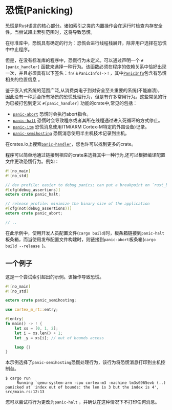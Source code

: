 # 恐慌(Panicking)

恐慌是Rust语言的核心部分。诸如索引之类的内置操作会在运行时检查内存安全性。当尝试超出索引范围时，这将导致恐慌。

在标准库中，恐慌具有确定的行为：恐慌会进行线程栈展开，除非用户选择在恐慌中中止程序。

但是，在没有标准库的程序中，恐慌行为未定义。可以通过声明一个 `#[panic_handler]` 函数来选择一种行为。该函数必须在程序的依赖关系中恰好出现一次，并且必须具有以下签名：`fn(＆PanicInfo)->！`，其中[`PanicInfo`]包含有恐慌相关的位置信息 。

[`PanicInfo`]:https://doc.rust-lang.org/core/panic/struct.PanicInfo.html

鉴于嵌入式系统的范围广泛,从消费类电子到对安全至关重要的系统(不能崩溃)，因此没有一种适合所有场景的恐慌处理行为，但是有许多常用行为。这些常见的行为已被打包到定义 `#[panic_handler]` 功能的crate中,常见的包括：

- [`panic-abort`] 恐慌时会执行abort指令。
- [`panic-halt`] 恐慌时会导致程序或者其所在线程通过进入死循环的方式停止。
- [`panic-itm`] 恐慌消息使用ITM(ARM Cortex-M特定的外围设备)记录。
- [`panic-semihosting`] 恐慌消息使用半主机技术记录到主机。

[`panic-abort`]:https：//crates.io/crates/panic-abort
[`panic-halt`]:https://crates.io/crates/panic-halt
[`panic-itm`]:https://crates.io/crates/panic-itm
[`panic-semihosting`]:https://crates.io/crates/panic-semihosting

在crates.io上搜索[`panic-handler`]，您也许可以找到更多的crate。

[`panic-handler`]:https://crates.io/keywords/panic-handler

程序可以简单地通过链接到相应的crate来选择其中一种行为,还可以根据编译配置文件更改恐慌行为。例如：


``` rust , ignore
#![no_main]
#![no_std]

// dev profile: easier to debug panics; can put a breakpoint on `rust_begin_unwind`
#[cfg(debug_assertions)]
extern crate panic_halt;

// release profile: minimize the binary size of the application
#[cfg(not(debug_assertions))]
extern crate panic_abort;

// ..
```

在此示例中，使用开发人员配置文件(`cargo build`)时，板条箱链接到`panic-halt`板条箱，而当使用发布配置文件构建时，则链接到`panic-abort`板条箱(`cargo build --release `)。

##  一个例子

这是一个尝试索引超出的示例。该操作导致恐慌。

```rust , ignore
#![no_main]
#![no_std]

extern crate panic_semihosting;

use cortex_m_rt::entry;

#[entry]
fn main() -> ! {
    let xs = [0, 1, 2];
    let i = xs.len() + 1;
    let _y = xs[i]; // out of bounds access

    loop {}
}
```

本示例选择了`panic-semihosting`恐慌处理行为，该行为将恐慌消息打印到主机控制台。

``` console
$ cargo run
     Running `qemu-system-arm -cpu cortex-m3 -machine lm3s6965evb (..)
panicked at 'index out of bounds: the len is 3 but the index is 4', src/main.rs:12:13
```

您可以尝试将行为更改为`panic-halt` ，并确认在这种情况下不打印任何消息。